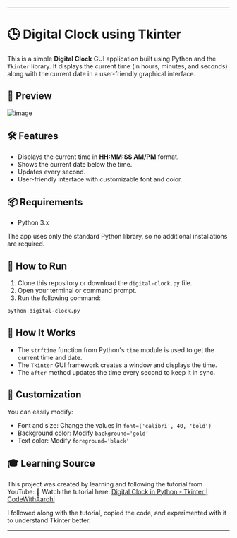 
---

# 🕒 Digital Clock using Tkinter

This is a simple **Digital Clock** GUI application built using Python and the `Tkinter` library. It displays the current time (in hours, minutes, and seconds) along with the current date in a user-friendly graphical interface.

## 📸 Preview

![image](https://github.com/user-attachments/assets/6cfbe41b-8fcd-453a-9d8e-60666167db18)


## 🛠️ Features

- Displays the current time in **HH:MM:SS AM/PM** format.
- Shows the current date below the time.
- Updates every second.
- User-friendly interface with customizable font and color.

## 📦 Requirements

- Python 3.x

The app uses only the standard Python library, so no additional installations are required.

## 🚀 How to Run

1. Clone this repository or download the `digital-clock.py` file.
2. Open your terminal or command prompt.
3. Run the following command:

```bash
python digital-clock.py
```

## 🧠 How It Works

- The `strftime` function from Python's `time` module is used to get the current time and date.
- The `Tkinter` GUI framework creates a window and displays the time.
- The `after` method updates the time every second to keep it in sync.

## 🎨 Customization

You can easily modify:
- Font and size: Change the values in `font=('calibri', 40, 'bold')`
- Background color: Modify `background='gold'`
- Text color: Modify `foreground='black'`

## 🎓 Learning Source
This project was created by learning and following the tutorial from YouTube:
🔗 Watch the tutorial here: [Digital Clock in Python - Tkinter | CodeWithAarohi](https://youtu.be/kDkN3WPESoY?si=CEaTpSIaRK1vTJSg)

I followed along with the tutorial, copied the code, and experimented with it to understand Tkinter better.

---
